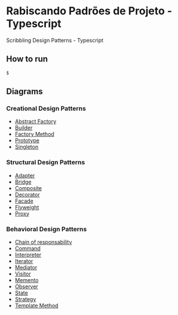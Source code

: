 # Rabiscando Padrões de Projeto - Typescript

Scribbling Design Patterns - Typescript

## How to run

```bash
$
```

## Diagrams

### Creational Design Patterns

- [Abstract Factory](/docs/creational/abstract-factory.md)
- [Builder](/docs/creational/builder.md)
- [Factory Method](/docs/creational/factory-method.md)
- [Prototype](/docs/creational/prototype.md)
- [Singleton](/docs/creational/singleton.md)

### Structural Design Patterns

- [Adapter](/docs/structural/adapter.md)
- [Bridge](/docs/structural/bridge.md)
- [Composite](/docs/structural/composite.md)
- [Decorator](/docs/structural/decorator.md)
- [Facade](/docs/structural/facade.md)
- [Flyweight](/docs/structural/flyweight.md)
- [Proxy](/docs/structural/proxy.md)

### Behavioral Design Patterns

- [Chain of responsability](/docs/behavioral/)
- [Command](/docs/behavioral/)
- [Interpreter](/docs/behavioral/)
- [Iterator](/docs/bbehavioral/)
- [Mediator](/docs/bbehavioral/)
- [Visitor](/docs/behavioral/)
- [Memento](/docs/behavioral/)
- [Observer](/docs/bbehavioral/)
- [State](/docs/behavioral/)
- [Strategy](/docs/bbehavioral/)
- [Template Method](/docs/behavioral/)
